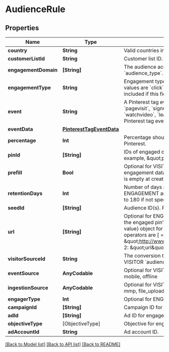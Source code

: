 # AudienceRule

## Properties
Name | Type | Description | Notes
------------ | ------------- | ------------- | -------------
**country** | **String** | Valid countries include: \&quot;US\&quot;, \&quot;CA\&quot;, and \&quot;GB\&quot;. | [optional] 
**customerListId** | **String** | Customer list ID. For CUSTOMER_LIST &#x60;audience_type&#x60;. | [optional] 
**engagementDomain** | **[String]** | The audience account&#39;s verified domain. **Required** for ENGAGEMENT &#x60;audience_type&#x60;. | [optional] 
**engagementType** | **String** | Engagement type enum. Optional for ENGAGEMENT &#x60;audience_type&#x60;. Supported values are &#x60;click&#x60;, &#x60;save&#x60;, &#x60;closeup&#x60;, &#x60;comment&#x60; and &#x60;like&#x60;. All engagements are included if this field is not set.  | [optional] 
**event** | **String** | A Pinterest tag event. Optional for VISITOR &#x60;audience_type&#x60;. Possible values are &#x60;pagevisit&#x60;, &#x60;signup&#x60;, &#x60;checkout&#x60;, &#x60;viewcategory&#x60;, &#x60;search&#x60;, &#x60;addtocart&#x60;, &#x60;watchvideo&#x60;, &#x60;lead&#x60;, and &#x60;custom&#x60;. This field also accepts a partner-defined Pinterest tag event. | [optional] 
**eventData** | [**PinterestTagEventData**](PinterestTagEventData.md) |  | [optional] 
**percentage** | **Int** | Percentage should be 1-10. The targeted audience should be this % size across Pinterest. | [optional] 
**pinId** | **[String]** | IDs of engaged organic pins. Optional for ENGAGEMENT &#x60;audience_type&#x60;. For example, \&quot;pin_id:\&quot;: [\&quot;34567\&quot;] | [optional] 
**prefill** | **Bool** | Optional for VISITOR &#x60;audience_type&#x60;. If &#x60;true&#x60;, the specified rule on existing engagement data is applied to pre-populate the audience. If &#x60;false&#x60;, the audience is empty at creation time. The default is &#x60;true&#x60;. | [optional] 
**retentionDays** | **Int** | Number of days a Pinterest user remains in the audience. Optional for ENGAGEMENT and VISITOR &#x60;audience_type&#x60;. Accepted range is 1-540. Defaults to 180 if not specified. | [optional] 
**seedId** | **[String]** | Audience ID(s). For ACTALIKE &#x60;audience_type&#x60;.  | [optional] 
**url** | **[String]** | Optional for ENGAGEMENT or VISITOR &#x60;audience_type&#x60;. For ENGAGEMENT, it is the engaged pin&#39;s URL. For VISITOR, you can use it as a string or a {operator: value} object for filtering visitors based on conversion tag event URLs. Supported operators are [ &#x3D;, !&#x3D;, contains, not_contains].&lt;br&gt;Example 1:  \&quot;url\&quot;: \&quot;http://www.myonlinestore123.com/view_item/shoe\&quot;&lt;br&gt;Example 2: \&quot;url\&quot;: {\&quot;contains\&quot;: \&quot;/view_item/shoe\&quot;} | [optional] 
**visitorSourceId** | **String** | The conversion tag ID, or the Pinterest tag ID, that you use on your website. For VISITOR &#x60;audience_type&#x60;. | [optional] 
**eventSource** | **AnyCodable** | Optional for VISITOR. You can use it as a {&#39;&#x3D;&#39;: [value]}. Supported values are: web, mobile, offline | [optional] 
**ingestionSource** | **AnyCodable** | Optional for VISITOR. You can use it as a {&#39;&#x3D;&#39;: [value]}. Supported values are: tag, mmp, file_upload, conversions_api | [optional] 
**engagerType** | **Int** | Optional for ENGAGEMENT. Engager type value should be 1-2. | [optional] 
**campaignId** | **[String]** | Campaign ID for engagement audience filter. | [optional] 
**adId** | **[String]** | Ad ID for engagement audience filter. | [optional] 
**objectiveType** | [ObjectiveType] | Objective for engagement audience filter. | [optional] 
**adAccountId** | **String** | Ad account ID. | [optional] 

[[Back to Model list]](../README.md#documentation-for-models) [[Back to API list]](../README.md#documentation-for-api-endpoints) [[Back to README]](../README.md)


